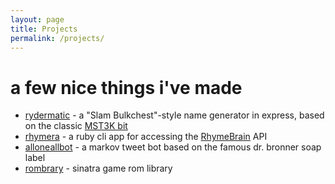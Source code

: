 ```yaml
---
layout: page
title: Projects 
permalink: /projects/
---
```


<h1>a few nice things i've made</h1>

* [rydermatic](http://rydermatic.buckar.ooo) - a "Slam Bulkchest"-style name generator in express, based on the classic [MST3K bit](https://www.youtube.com/watch?v=RFHlJ2voJHY)
* [rhymera](https://github.com/revarcline/rhymera) - a ruby cli app for accessing the [RhymeBrain](https://rhymebrain.com/en) API
* [alloneallbot](https://twitter.com/alloneallbot) - a markov tweet bot based on the famous dr. bronner soap label
* [rombrary](https://github.com/revarcline/rombrary) - sinatra game rom library
